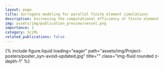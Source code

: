 ```yaml
---
layout: page
title: Surrogate modeling for parallel finite element simulations
description: Increasing the computational efficiency of finite element simulations by building a data-driven surrogate to avoid synchronizations in parallel computation.
img: assets/img/publication_preview/vessel.png
importance: 1
category: SciML
related_publications: false
---
```




{% include figure.liquid loading="eager" path="assets/img/Project-posters/poster_syn-avoid-updated.jpg" title="" class="img-fluid rounded z-depth-1" %}
